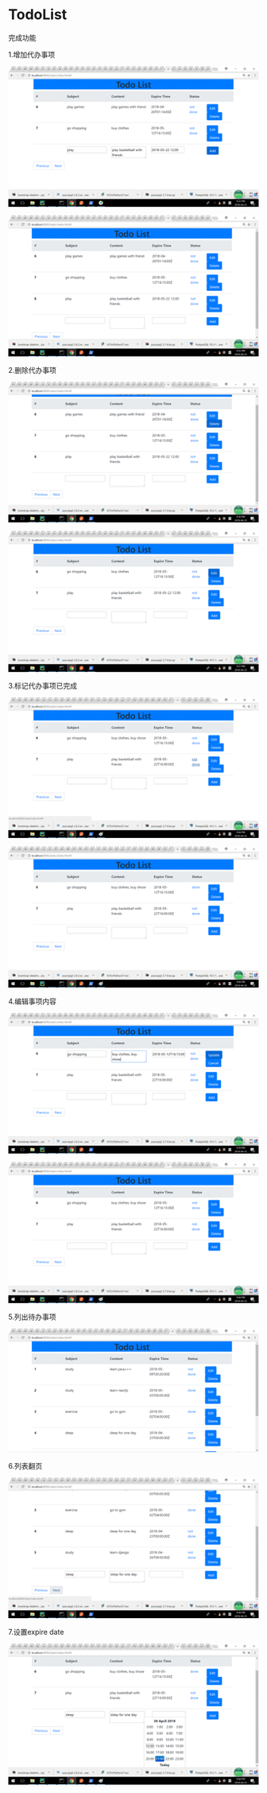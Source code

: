 # TodoList

完成功能

1.增加代办事项

![](https://github.com/JiulingTang/TodoList/blob/master/appImage/addItem1.gif)

![](https://github.com/JiulingTang/TodoList/blob/master/appImage/addItem2.gif)

2.删除代办事项

![](https://github.com/JiulingTang/TodoList/blob/master/appImage/deleteItem1.gif)

![](https://github.com/JiulingTang/TodoList/blob/master/appImage/deleteItem2.gif)

3.标记代办事项已完成

![](https://github.com/JiulingTang/TodoList/blob/master/appImage/mark1.gif)

![](https://github.com/JiulingTang/TodoList/blob/master/appImage/mark2.gif)

4.编辑事项内容

![](https://github.com/JiulingTang/TodoList/blob/master/appImage/edit1.gif)

![](https://github.com/JiulingTang/TodoList/blob/master/appImage/edit2.gif)

5.列出待办事项

![](https://github.com/JiulingTang/TodoList/blob/master/appImage/getList.GIF)

6.列表翻页

![](https://github.com/JiulingTang/TodoList/blob/master/appImage/page.gif)

7.设置expire date

![](https://github.com/JiulingTang/TodoList/blob/master/appImage/setExpire.gif)
